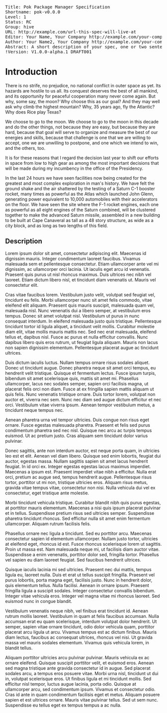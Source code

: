 <pre class='metadata'>
Title: Pok Package Manager Specification
Shortname: pok-v0.0.0
Level: 1
Status: RC
Group: hive
URL: http://example.com/url-this-spec-will-live-at
Editor: Your Name, Your Company http://example.com/your-company, your-email@example.com, http://example.com/your-personal-website
Author: Your Name2, Your Company http://example.com/your-company, your-email@example.com, http://example.com/your-personal-website
Abstract: A short description of your spec, one or two sentences.
!Version: V1.0.0-alpha.1 DRAFT001
</pre>


Introduction
=======================
There is no strife, no prejudice, no national conflict in outer space as yet. Its hazards are hostile to us all. Its conquest deserves the best of all mankind, and its opportunity for peaceful cooperation many never come again. But why, some say, the moon? Why choose this as our goal? And they may well ask why climb the highest mountain? Why, 35 years ago, fly the Atlantic? Why does Rice play Texas?


We choose to go to the moon. We choose to go to the moon in this decade and do the other things, not because they are easy, but because they are hard, because that goal will serve to organize and measure the best of our energies and skills, because that challenge is one that we are willing to accept, one we are unwilling to postpone, and one which we intend to win, and the others, too.


It is for these reasons that I regard the decision last year to shift our efforts in space from low to high gear as among the most important decisions that will be made during my incumbency in the office of the Presidency.


In the last 24 hours we have seen facilities now being created for the greatest and most complex exploration in man's history. We have felt the ground shake and the air shattered by the testing of a Saturn C-1 booster rocket, many times as powerful as the Atlas which launched John Glenn, generating power equivalent to 10,000 automobiles with their accelerators on the floor. We have seen the site where the F-1 rocket engines, each one as powerful as all eight engines of the Saturn combined, will be clustered together to make the advanced Saturn missile, assembled in a new building to be built at Cape Canaveral as tall as a 48 story structure, as wide as a city block, and as long as two lengths of this field.

## Description

Lorem ipsum dolor sit amet, consectetur adipiscing elit. Maecenas id dignissim mauris. Integer condimentum laoreet faucibus. Vivamus malesuada sem et pellentesque consectetur. Etiam ullamcorper ante vel mi dignissim, ac ullamcorper orci lacinia. Ut iaculis eget arcu id venenatis. Praesent quis purus ut nisl rhoncus maximus. Duis ultrices nec nibh vel laoreet. Etiam dictum libero nisl, et tincidunt diam venenatis ut. Mauris vel consectetur elit.

Cras vitae faucibus lorem. Vestibulum justo velit, volutpat sed feugiat vel, tincidunt eu felis. Morbi ullamcorper nunc sit amet felis commodo, vitae eleifend elit aliquam. Praesent quis mauris suscipit, malesuada quam vel, malesuada nisl. Nunc venenatis dui a libero semper, at vestibulum eros tempus. Donec sit amet volutpat nisl. Vestibulum ut purus in nunc consequat interdum. In eleifend malesuada justo quis tristique. Pellentesque tincidunt tortor id ligula aliquet, a tincidunt velit mollis. Curabitur molestie diam elit, vitae mollis mauris mattis nec. Sed nec erat malesuada, eleifend tellus et, dapibus nisl. Fusce ac purus et nulla efficitur convallis. Nunc dapibus libero quis eros rutrum, ut feugiat ligula aliquam. Mauris non lacus non sapien dignissim elementum. Pellentesque placerat augue ac tincidunt ultrices.

Duis dictum iaculis luctus. Nullam tempus ornare risus sodales aliquet. Donec ut tincidunt augue. Donec pharetra neque sit amet orci tempus, eu hendrerit velit tristique. Quisque et fermentum lectus. Fusce ipsum turpis, bibendum sit amet scelerisque quis, mattis sit amet mi. Phasellus ullamcorper, lacus nec sodales semper, sapien orci facilisis magna, ut placerat felis orci non diam. Fusce at ex fringilla sapien mattis aliquam ut quis felis. Nunc venenatis tristique ornare. Duis tortor lorem, volutpat non auctor et, viverra nec sem. Nunc nec diam sed augue dictum efficitur et nec orci. Vestibulum vitae viverra ipsum. Aenean tempor vestibulum metus, a tincidunt neque tempus nec.

Aenean pharetra urna vel tempor ultricies. Duis congue non risus eget ornare. Fusce egestas malesuada pharetra. Praesent et felis sed purus condimentum pharetra sed nec nisl. Quisque nec arcu ac turpis tempus euismod. Ut ac pretium justo. Cras aliquam sem tincidunt dolor varius pulvinar.

Donec sagittis, ante non interdum auctor, est neque porta quam, in ultricies leo est et elit. Aenean vel diam libero. Quisque sed enim lobortis, feugiat dui auctor, egestas massa. Nullam sagittis sapien sit amet lacus hendrerit feugiat. In id orci ex. Integer egestas egestas lacus maximus imperdiet. Maecenas a ipsum est. Praesent imperdiet vitae nibh a efficitur. Nulla erat orci, pretium ac augue sed, tempus hendrerit augue. Pellentesque risus tortor, porttitor ut mi non, tristique ultricies eros. Aliquam risus metus, gravida vitae tempus vitae, consectetur non nisi. Nulla vehicula dui vel ex consectetur, eget tristique ante molestie.

Morbi tincidunt vehicula tristique. Curabitur blandit nibh quis purus egestas, at porttitor mauris elementum. Maecenas a nisi quis ipsum placerat pulvinar et in tellus. Suspendisse pretium risus sed ultricies semper. Suspendisse pharetra tincidunt rhoncus. Sed efficitur nulla sit amet enim fermentum ullamcorper. Aliquam rutrum facilisis felis.

Phasellus ornare nec ligula a tincidunt. Sed eu porttitor arcu. Maecenas consectetur sapien id elementum ullamcorper. Nullam justo tortor, ultricies at eleifend eget, rhoncus id est. Fusce rhoncus scelerisque lorem ut sagittis. Proin ut massa est. Nam malesuada neque mi, ut facilisis diam auctor vitae. Suspendisse a enim venenatis, porttitor dolor sed, fringilla tortor. Phasellus vel sapien eu diam laoreet feugiat. Sed faucibus hendrerit ultrices.

Quisque iaculis lacinia mi sed ultricies. Praesent nec dui mattis, tempus ligula eu, laoreet nulla. Duis et erat ut tellus suscipit fringilla. Praesent vel purus lobortis, porta magna eget, facilisis justo. Nunc in hendrerit dolor, quis elementum tellus. Nulla facilisi. Aenean in ornare ipsum. Praesent fringilla ligula a suscipit sodales. Integer consectetur convallis bibendum. Integer vitae vehicula eros. Integer vel magna vitae mi rhoncus laoreet. Sed euismod nunc in congue blandit.

Vestibulum venenatis neque nibh, vel finibus erat tincidunt id. Aenean rutrum mollis laoreet. Vestibulum in quam at felis faucibus accumsan. Nulla accumsan erat eu quam scelerisque, interdum volutpat dolor hendrerit. Ut semper, sapien vitae ornare tincidunt, odio dolor vehicula quam, porttitor placerat arcu ligula ut arcu. Vivamus tempus est ac dictum finibus. Mauris diam lectus, faucibus ac consequat ultrices, rhoncus vel nisi. Ut gravida massa vel mauris sodales elementum. Vivamus quis vehicula lorem, in blandit tellus.

Aliquam porttitor ultricies arcu pulvinar pulvinar. Mauris vehicula ex ac ornare eleifend. Quisque suscipit porttitor velit, et euismod eros. Aenean sed magna tristique ante gravida consectetur id in augue. Sed placerat sodales arcu, a tempus eros posuere vitae. Morbi urna nisl, tincidunt ut dui in, volutpat scelerisque eros. Ut finibus ligula et mi tincidunt mollis. Sed efficitur nisl tempor, luctus augue lacinia, porta odio. Quisque at ullamcorper arcu, sed condimentum ipsum. Vivamus et consectetur odio. Cras id ante in quam condimentum facilisis eget et metus. Aliquam posuere sapien et est ultrices ornare. Mauris vitae pulvinar tellus. Sed ut sem nunc. Suspendisse eu tellus eget ex tempus tempus a ac nulla.
